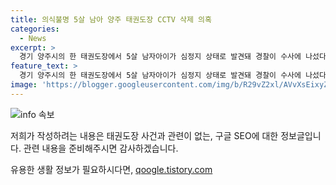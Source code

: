 ```yaml
---
title: 의식불명 5살 남아 양주 태권도장 CCTV 삭제 의혹
categories:
  - News
excerpt: >
  경기 양주시의 한 태권도장에서 5살 남자아이가 심정지 상태로 발견돼 경찰이 수사에 나섰다. A군은 태권도장 관장에 의해 매트 구멍에 10여분간 방치된 후 심폐소생술을 받으며 병원으로 옮겨졌고, B씨는 CCTV 영상을 삭제한 혐의로 입건됐다. A군은 중환자실에서 치료를 받고 있으며, 경찰은 B씨에 대한 구속영장을 신청할 예정이다. (150자)
feature_text: >
  경기 양주시의 한 태권도장에서 5살 남자아이가 심정지 상태로 발견돼 경찰이 수사에 나섰다. A군은 태권도장 관장에 의해 매트 구멍에 10여분간 방치된 후 심폐소생술을 받으며 병원으로 옮겨졌고, B씨는 CCTV 영상을 삭제한 혐의로 입건됐다. A군은 중환자실에서 치료를 받고 있으며, 경찰은 B씨에 대한 구속영장을 신청할 예정이다. (150자)
image: 'https://blogger.googleusercontent.com/img/b/R29vZ2xl/AVvXsEixyZcFfHzMRdzZMjFBmAUKJYCLCGyLL1o632UiGVXcaFdKo_bkvkuCioo0uUKlGfBVcT3P84aROyZIXSBEx3Aw5nCQ3pTgDom1WDC4m8eifvWiAmWEEVb4x6G_l8C0QH225ldMjyaFvpxGEBGNO37VmDTDMHGhJPq73UglMfDca1-0aw/s1600/blogspot.png'
---
```


<p><img src="https://blogger.googleusercontent.com/img/b/R29vZ2xl/AVvXsEixyZcFfHzMRdzZMjFBmAUKJYCLCGyLL1o632UiGVXcaFdKo_bkvkuCioo0uUKlGfBVcT3P84aROyZIXSBEx3Aw5nCQ3pTgDom1WDC4m8eifvWiAmWEEVb4x6G_l8C0QH225ldMjyaFvpxGEBGNO37VmDTDMHGhJPq73UglMfDca1-0aw/s1600/blogspot.png" alt="info 속보" /></p>

<p>저희가 작성하려는 내용은 태권도장 사건과 관련이 없는, 구글 SEO에 대한 정보글입니다. 관련 내용을 준비해주시면 감사하겠습니다.</p>
유용한 생활 정보가 필요하시다면, <a href="https://qoogle.tistory.com" rel="dofollow">qoogle.tistory.com</a>


